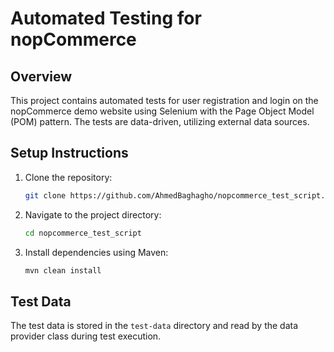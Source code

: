 # Automated Testing for nopCommerce

## Overview
This project contains automated tests for user registration and login on the nopCommerce demo website using Selenium with the Page Object Model (POM) pattern. The tests are data-driven, utilizing external data sources.

## Setup Instructions
1. Clone the repository:
   ```bash
   git clone https://github.com/AhmedBaghagho/nopcommerce_test_script.git
3. Navigate to the project directory:
   ```bash
   cd nopcommerce_test_script
5. Install dependencies using Maven:
   ```bash
   mvn clean install

## Test Data
The test data is stored in the `test-data` directory and read by the data provider class during test execution.

